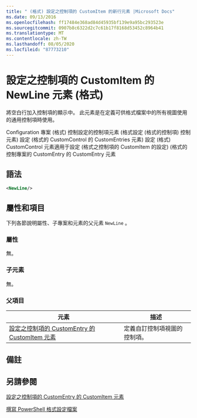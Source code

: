 ```yaml
---
title: " (格式) 設定之控制項的 CustomItem 的新行元素 |Microsoft Docs"
ms.date: 09/13/2016
ms.openlocfilehash: ff17484e368ad84d45935bf139e9a95bc293523e
ms.sourcegitcommit: 0907b8c6322d2c7c61b17f8168d53452c8964b41
ms.translationtype: MT
ms.contentlocale: zh-TW
ms.lasthandoff: 08/05/2020
ms.locfileid: "87773210"
---
```

# <a name="newline-element-for-customitem-for-controls-for-configuration-format"></a>設定之控制項的 CustomItem 的 NewLine 元素 (格式)

將空白行加入控制項的顯示中。 此元素是在定義可供格式檔案中的所有視圖使用的通用控制項時使用。

Configuration 專案 (格式) 控制設定的控制項元素 (格式設定 (格式的控制項) 控制元素) 設定 (格式的 CustomControl 的 CustomEntries 元素) 設定 (格式) CustomControl 元素適用于設定 (格式之控制項的 CustomItem 的設定)  (格式的控制專案的 CustomEntry 的 CustomEntry 元素

## <a name="syntax"></a>語法

```xml
<NewLine/>
```

## <a name="attributes-and-elements"></a>屬性和項目

下列各節說明屬性、子專案和元素的父元素 `NewLine` 。

### <a name="attributes"></a>屬性

無。

### <a name="child-elements"></a>子元素

無。

### <a name="parent-elements"></a>父項目

|元素|描述|
|-------------|-----------------|
|[設定之控制項的 CustomEntry 的 CustomItem 元素](./customitem-element-for-customentry-for-controls-for-configuration-format.md)|定義自訂控制項視圖的控制項。|

## <a name="remarks"></a>備註

## <a name="see-also"></a>另請參閱

[設定之控制項的 CustomEntry 的 CustomItem 元素](./customitem-element-for-customentry-for-controls-for-configuration-format.md)

[撰寫 PowerShell 格式設定檔案](./writing-a-powershell-formatting-file.md)

